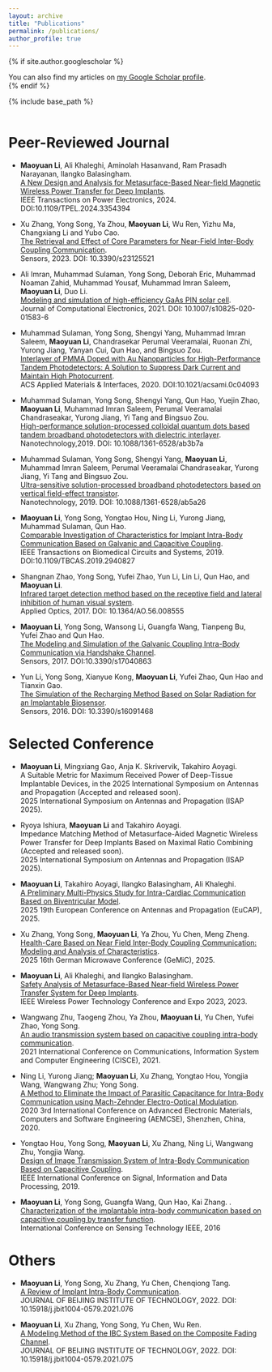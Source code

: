 ```yaml
---
layout: archive
title: "Publications"
permalink: /publications/
author_profile: true
---
```


{% if site.author.googlescholar %}
  <div class="wordwrap">You can also find my articles on <a href="{{site.author.googlescholar}}">my Google Scholar profile</a>.</div>
{% endif %}

{% include base_path %}
<br />
<br />

Peer-Reviewed Journal
======
*	**Maoyuan Li**, Ali Khaleghi, Aminolah Hasanvand, Ram Prasadh Narayanan, Ilangko Balasingham. <br />
[A New Design and Analysis for Metasurface-Based Near-field Magnetic Wireless Power Transfer for Deep Implants](https://ieeexplore.ieee.org/document/10400819). <br />
IEEE Transactions on Power Electronics, 2024. DOI:10.1109/TPEL.2024.3354394 <br />
  
* Xu Zhang, Yong Song, Ya Zhou, **Maoyuan Li**, Wu Ren, Yizhu Ma, Changxiang Li and Yubo Cao. <br />
[The Retrieval and Effect of Core Parameters for Near-Field Inter-Body Coupling Communication](https://www.mdpi.com/1424-8220/23/12/5521). <br />
Sensors, 2023. DOI: 10.3390/s23125521 <br />

 * Ali Imran, Muhammad Sulaman, Yong Song, Deborah Eric, Muhammad Noaman Zahid, Muhammad Yousaf, Muhammad Imran Saleem, **Maoyuan Li**, Duo Li.<br />
[Modeling and simulation of high-efficiency GaAs PIN solar cell](https://link.springer.com/article/10.1007/s10825-020-01583-6). <br />
Journal of Computational Electronics, 2021. DOI: 10.1007/s10825-020-01583-6 <br />
  
 * Muhammad Sulaman, Yong Song, Shengyi Yang, Muhammad Imran Saleem, **Maoyuan Li**, Chandrasekar Perumal Veeramalai, Ruonan Zhi, Yurong Jiang, Yanyan Cui, Qun Hao, and Bingsuo Zou.<br />
[Interlayer of PMMA Doped with Au Nanoparticles for High-Performance Tandem Photodetectors: A Solution to Suppress Dark Current and Maintain High Photocurrent](https://pubs.acs.org/doi/10.1021/acsami.0c04093).<br />
ACS Applied Materials & Interfaces, 2020. DOI:10.1021/acsami.0c04093<br />

  *	Muhammad Sulaman, Yong Song, Shengyi Yang, Qun Hao, Yuejin Zhao, **Maoyuan Li**, Muhammad Imran Saleem, Perumal Veeramalai Chandraseakar, Yurong Jiang, Yi Tang and Bingsuo Zou. <br />
[High-performance solution-processed colloidal quantum dots based tandem broadband photodetectors with dielectric interlayer](https://iopscience.iop.org/article/10.1088/1361-6528/ab3b7a/meta?casa_token=lHUQKpO2YbAAAAAA:pfP17Flj8DMGHBihNzlLLZZNSWg22499PtBC19PWoj6YawfMZAq5jlujlbf5jJoariuBf28J-wmKIcyvVRToj2qAaX9Q9A).<br />
Nanotechnology,2019. DOI: 10.1088/1361-6528/ab3b7a <br />
  
* Muhammad Sulaman, Yong Song, Shengyi Yang, **Maoyuan Li**, Muhammad Imran Saleem, Perumal Veeramalai Chandraseakar, Yurong Jiang, Yi Tang and Bingsuo Zou.<br />
[Ultra-sensitive solution-processed broadband photodetectors based on vertical field-effect transistor](https://iopscience.iop.org/article/10.1088/1361-6528/ab5a26/meta).<br />
Nanotechnology, 2019. DOI: 10.1088/1361-6528/ab5a26<br />

*  **Maoyuan Li**, Yong Song, Yongtao Hou, Ning Li, Yurong Jiang, Muhammad Sulaman, Qun Hao.<br />
   [Comparable Investigation of Characteristics for Implant Intra-Body Communication Based on Galvanic and Capacitive Coupling](https://ieeexplore.ieee.org/abstract/document/8831414).<br />
   IEEE Transactions on Biomedical Circuits and Systems, 2019. DOI:10.1109/TBCAS.2019.2940827 <br />

* Shangnan Zhao, Yong Song, Yufei Zhao, Yun Li, Lin Li, Qun Hao, and **Maoyuan Li**.<br />
[Infrared target detection method based on the receptive field and lateral inhibition of human visual system](https://opg.optica.org/ao/abstract.cfm?uri=ao-56-30-8555). <br />
Applied Optics, 2017. DOI: 10.1364/AO.56.008555<br />
  
* **Maoyuan Li**, Yong Song, Wansong Li, Guangfa Wang, Tianpeng Bu, Yufei Zhao and Qun Hao.<br />
 [The Modeling and Simulation of the Galvanic Coupling Intra-Body Communication via Handshake Channel](https://www.mdpi.com/1424-8220/17/4/863).<br />
 Sensors, 2017. DOI:10.3390/s17040863 <br />

* Yun Li, Yong Song, Xianyue Kong, **Maoyuan Li**, Yufei Zhao, Qun Hao and Tianxin Gao.<br />
  [The Simulation of the Recharging Method Based on Solar Radiation for an Implantable Biosensor](https://www.mdpi.com/1424-8220/16/9/1468).<br />
   Sensors, 2016. DOI: 10.3390/s16091468 <br />


Selected Conference
======

* **Maoyuan Li**, Mingxiang Gao, Anja K. Skrivervik, Takahiro Aoyagi.<br />
   A Suitable Metric for Maximum Received Power of Deep-Tissue Implantable Devices, in the 2025 International Symposium on Antennas and Propagation (Accepted and released soon).<br />
   2025 International Symposium on Antennas and Propagation (ISAP 2025).<br />

* Ryoya Ishiura, **Maoyuan Li** and Takahiro Aoyagi.<br />
   Impedance Matching Method of Metasurface-Aided Magnetic Wireless Power Transfer for Deep Implants Based on Maximal Ratio Combining (Accepted and released soon).<br />
   2025 International Symposium on Antennas and Propagation (ISAP 2025).<br />

* **Maoyuan Li**, Takahiro Aoyagi, Ilangko Balasingham, Ali Khaleghi.<br />
   [A Preliminary Multi-Physics Study for Intra-Cardiac Communication Based on Biventricular Model](https://ieeexplore.ieee.org/document/10999783).<br />
   2025 19th European Conference on Antennas and Propagation (EuCAP), 2025.<br />
   
* Xu Zhang, Yong Song, **Maoyuan Li**, Ya Zhou, Yu Chen, Meng Zheng.<br />
   [Health-Care Based on Near Field Inter-Body Coupling Communication: Modeling and Analysis of Characteristics](https://ieeexplore.ieee.org/document/10979187).<br />
   2025 16th German Microwave Conference (GeMiC), 2025.<br />

* **Maoyuan Li**, Ali Khaleghi, and Ilangko Balasingham.<br />
   [Safety Analysis of Metasurface-Based Near-field Wireless Power Transfer System for Deep Implants](https://ieeexplore.ieee.org/document/10215987).<br />
   IEEE Wireless Power Technology Conference and Expo 2023, 2023.<br />
  
* Wangwang Zhu, Taogeng Zhou, Ya Zhou, **Maoyuan Li**, Yu Chen, Yufei Zhao, Yong Song.<br />
 [An audio transmission system based on capacitive coupling intra-body communication](https://ieeexplore.ieee.org/document/9445949).<br />
 2021 International Conference on Communications, Information System and Computer Engineering (CISCE), 2021. <br />

* Ning Li, Yurong Jiang; **Maoyuan Li**, Xu Zhang, Yongtao Hou, Yongjia Wang, Wangwang Zhu; Yong Song.<br />
   [A Method to Eliminate the Impact of Parasitic Capacitance for Intra-Body Communication using Mach-Zehnder Electro-Optical Modulation](https://ieeexplore.ieee.org/document/9131293).<br />
   2020 3rd International Conference on Advanced Electronic Materials, Computers and Software Engineering (AEMCSE), Shenzhen, China, 2020.<br />

* Yongtao Hou, Yong Song, **Maoyuan Li**, Xu Zhang, Ning Li, Wangwang Zhu, Yongjia Wang.<br />
[Design of Image Transmission System of Intra-Body Communication Based on Capacitive Coupling](https://ieeexplore.ieee.org/abstract/document/9173277).<br />
IEEE International Conference on Signal, Information and Data Processing, 2019.<br />
  
*	**Maoyuan Li**, Yong Song, Guangfa Wang, Qun Hao, Kai Zhang. .<br />
[Characterization of the implantable intra-body communication based on capacitive coupling by transfer function](https://ieeexplore.ieee.org/document/7796259).<br />
International Conference on Sensing Technology IEEE, 2016<br />
   
 
Others
======
* **Maoyuan Li**, Yong Song, Xu Zhang, Yu Chen, Chenqiong Tang.<br />
[A Review of Implant Intra-Body Communication](https://journal.bit.edu.cn/jbit/en/article/doi/10.15918/j.jbit1004-0579.2021.076).<br />
JOURNAL OF BEIJING INSTITUTE OF TECHNOLOGY, 2022. DOI: 10.15918/j.jbit1004-0579.2021.076

* **Maoyuan Li**, Xu Zhang, Yong Song, Yu Chen, Wu Ren. <br />
[A Modeling Method of the IBC System Based on the Composite Fading Channel](https://journal.bit.edu.cn/jbit/en/article/doi/10.15918/j.jbit1004-0579.2021.075). <br />
JOURNAL OF BEIJING INSTITUTE OF TECHNOLOGY, 2022. DOI: 10.15918/j.jbit1004-0579.2021.075 <br />
